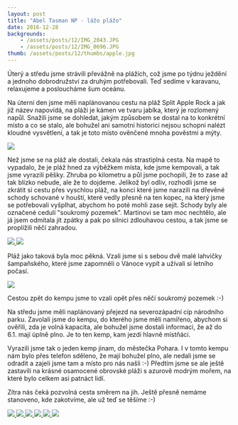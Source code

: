 ```yaml
---
layout: post
title: "Abel Tasman NP - lážo plážo"
date: 2016-12-28
backgrounds:
    - /assets/posts/12/IMG_2043.JPG
    - /assets/posts/12/IMG_0696.JPG
thumb: /assets/posts/12/thumbs/apple.jpg
---
```


Úterý a středu jsme strávili převážně na plážích, což jsme po týdnu ježdění a jednoho dobrodružství za druhým potřebovali. Teď sedíme v karavanu, relaxujeme a posloucháme šum oceánu.

Na úterní den jsme měli naplánovanou cestu na pláž Split Apple Rock a jak již název napovídá, na pláži je kámen ve tvaru jablka, který je rozlomený napůl. Snažili jsme se dohledat, jakým způsobem se dostal na to konkrétní místo a co se stalo, ale bohužel ani samotní historici nejsou schopni nalézt kloudné vysvětlení, a tak je toto místo ověnčené mnoha pověstmi a mýty.

<a href="/assets/posts/12/IMG_2039.JPG" title="Odliv">
	<img src="/assets/posts/12/thumbs/IMG_2039.JPG">
</a>

Než jsme se na pláž ale dostali, čekala nás strastiplná cesta. Na mapě to vypadalo, že je pláž hned za výběžkem místa, kde jsme kempovali, a tak jsme vyrazili pěšky. Zhruba po kilometru a půl jsme pochopili, že to zase až tak blízko nebude, ale že to dojdeme. Jelikož byl odliv, rozhodli jsme se zkrátit si cestu přes vyschlou pláž, na konci které jsme narazili na dřevěné schody schované v houští, které vedly přesně na ten kopec, na který jsme se potřebovali vyšplhat, abychom ho poté mohli zase sejít. Schody byly ale označené cedulí "soukromý pozemek". Martinovi se tam moc nechtělo, ale já jsem odmítala jít zpátky a pak po silnici zdlouhavou cestou, a tak jsme se proplížili něčí zahradou.

<a href="/assets/posts/12/IMG_2044.JPG" title="Split Apple">
	<img src="/assets/posts/12/thumbs/IMG_2044.JPG">
</a>

<a href="/assets/posts/12/IMG_1941.JPG" title="Split Apple">
	<img src="/assets/posts/12/thumbs/IMG_1941.JPG">
</a>

Pláž jako taková byla moc pěkná. Vzali jsme si s sebou dvě malé lahvičky šampaňského, které jsme zapomněli o Vánoce vypít a užívali si letního počasí.

<a href="/assets/posts/12/IMG_2046.JPG" title="Pohřbený Martin">
	<img src="/assets/posts/12/thumbs/IMG_2046.JPG">
</a>

Cestou zpět do kempu jsme to vzali opět přes něčí soukromý pozemek :-)

Na středu jsme měli naplánovaný přejezd na severozápadní cíp národního parku. Zavolali jsme do kempu, do kterého jsme měli namířeno, abychom si ověřili, zda je volná kapacita, ale bohužel jsme dostali informaci, že až do 6.1. mají úplně plno. Je to ten kemp, kam jezdí hlavně místňáci.

Vyrazili jsme tak o jeden kemp jinam, do městečka Pohara. I v tomto kempu nám bylo přes telefon sděleno, že mají bohužel plno, ale nedali jsme se odradit a zajeli jsme tam a místo pro nás našli :-) Předtím jsme se ale ještě zastavili na krásné osamocené obrovské pláži s azurově modrým mořem, na které bylo celkem asi patnáct lidí.

Zítra nás čeká pozvolná cesta směrem na jih. Ještě přesně nemáme stanoveno, kde zakotvíme, ale už teď se těšíme :-)

<a href="/assets/posts/12/IMG_0668.JPG" title="PF Erika">
	<img src="/assets/posts/12/thumbs/IMG_0668.JPG">
</a>

<a href="/assets/posts/12/IMG_0673.JPG" title="PF Martin">
	<img src="/assets/posts/12/thumbs/IMG_0673.JPG">
</a>

<a href="/assets/posts/12/IMG_0677.JPG" title="Beruška sedí v koutě">
	<img src="/assets/posts/12/thumbs/IMG_0677.JPG">
</a>

<a href="/assets/posts/12/IMG_0678.JPG" title="Beruška už nesedí v koutě">
	<img src="/assets/posts/12/thumbs/IMG_0678.JPG">
</a>

<a href="/assets/posts/12/IMG_0695.JPG" title="Martínek na pláži">
	<img src="/assets/posts/12/thumbs/IMG_0695.JPG">
</a>

<a href="/assets/posts/12/IMG_0701.JPG" title="Náš stín">
	<img src="/assets/posts/12/thumbs/IMG_0701.JPG">
</a>

